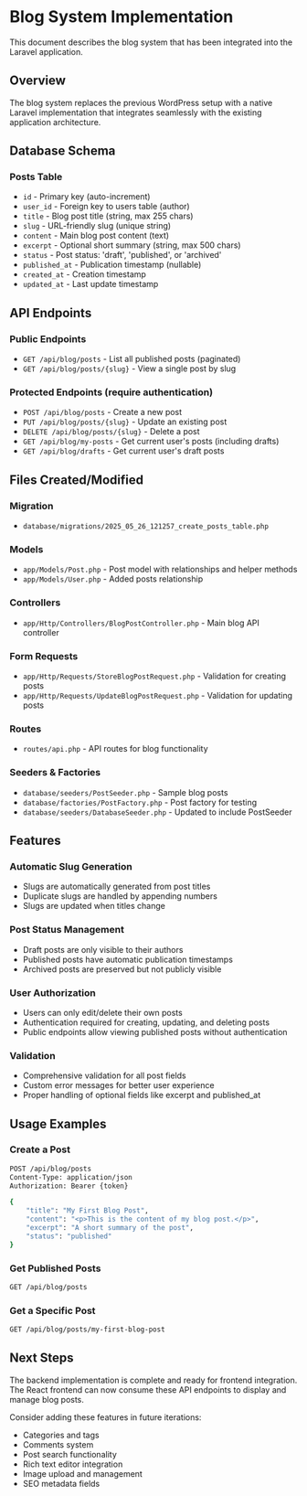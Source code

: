 # Blog System Implementation

This document describes the blog system that has been integrated into the Laravel application.

## Overview

The blog system replaces the previous WordPress setup with a native Laravel implementation that integrates seamlessly with the existing application architecture.

## Database Schema

### Posts Table
- `id` - Primary key (auto-increment)
- `user_id` - Foreign key to users table (author)
- `title` - Blog post title (string, max 255 chars)
- `slug` - URL-friendly slug (unique string)
- `content` - Main blog post content (text)
- `excerpt` - Optional short summary (string, max 500 chars)
- `status` - Post status: 'draft', 'published', or 'archived'
- `published_at` - Publication timestamp (nullable)
- `created_at` - Creation timestamp
- `updated_at` - Last update timestamp

## API Endpoints

### Public Endpoints
- `GET /api/blog/posts` - List all published posts (paginated)
- `GET /api/blog/posts/{slug}` - View a single post by slug

### Protected Endpoints (require authentication)
- `POST /api/blog/posts` - Create a new post
- `PUT /api/blog/posts/{slug}` - Update an existing post
- `DELETE /api/blog/posts/{slug}` - Delete a post
- `GET /api/blog/my-posts` - Get current user's posts (including drafts)
- `GET /api/blog/drafts` - Get current user's draft posts

## Files Created/Modified

### Migration
- `database/migrations/2025_05_26_121257_create_posts_table.php`

### Models
- `app/Models/Post.php` - Post model with relationships and helper methods
- `app/Models/User.php` - Added posts relationship

### Controllers
- `app/Http/Controllers/BlogPostController.php` - Main blog API controller

### Form Requests
- `app/Http/Requests/StoreBlogPostRequest.php` - Validation for creating posts
- `app/Http/Requests/UpdateBlogPostRequest.php` - Validation for updating posts

### Routes
- `routes/api.php` - API routes for blog functionality

### Seeders & Factories
- `database/seeders/PostSeeder.php` - Sample blog posts
- `database/factories/PostFactory.php` - Post factory for testing
- `database/seeders/DatabaseSeeder.php` - Updated to include PostSeeder

## Features

### Automatic Slug Generation
- Slugs are automatically generated from post titles
- Duplicate slugs are handled by appending numbers
- Slugs are updated when titles change

### Post Status Management
- Draft posts are only visible to their authors
- Published posts have automatic publication timestamps
- Archived posts are preserved but not publicly visible

### User Authorization
- Users can only edit/delete their own posts
- Authentication required for creating, updating, and deleting posts
- Public endpoints allow viewing published posts without authentication

### Validation
- Comprehensive validation for all post fields
- Custom error messages for better user experience
- Proper handling of optional fields like excerpt and published_at

## Usage Examples

### Create a Post
```bash
POST /api/blog/posts
Content-Type: application/json
Authorization: Bearer {token}

{
    "title": "My First Blog Post",
    "content": "<p>This is the content of my blog post.</p>",
    "excerpt": "A short summary of the post",
    "status": "published"
}
```

### Get Published Posts
```bash
GET /api/blog/posts
```

### Get a Specific Post
```bash
GET /api/blog/posts/my-first-blog-post
```

## Next Steps

The backend implementation is complete and ready for frontend integration. The React frontend can now consume these API endpoints to display and manage blog posts.

Consider adding these features in future iterations:
- Categories and tags
- Comments system
- Post search functionality
- Rich text editor integration
- Image upload and management
- SEO metadata fields